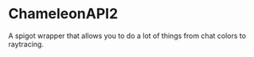 # ChameleonAPI2
A spigot wrapper that allows you to do a lot of things from chat colors to raytracing.
